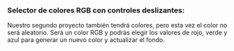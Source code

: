 ### Selector de colores RGB con controles deslizantes:
Nuestro segundo proyecto también tendrá colores, pero esta vez el color no será aleatorio. Será un color RGB y podrás elegir los valores de rojo, verde y azul para generar un nuevo color y actualizar el fondo.